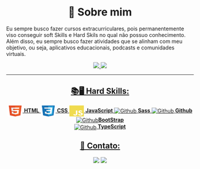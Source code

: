 

<div align="center"><h1> 📑 Sobre mim </h1></div>

<p>Eu sempre busco fazer cursos extracurriculares, pois permanentemente viso conseguir soft Skills e Hard Skils no qual não possuo conhecimento. Além disso, eu sempre busco fazer atividades que se alinham com meu objetivo, ou seja, aplicativos educacionais, podcasts e comunidades virtuais.</p>

<div align="center">
  <a href="(https://github.com/MatheusFelipeRuiz)">
  <img height="180em" src="https://github-readme-stats.vercel.app/api?username=MatheusFelipeRuiz&show_icons=true&theme=algolia&include_all_commits=true&count_private=true"/>
  <img height="180em" src="https://github-readme-stats.vercel.app/api/top-langs/?username=MatheusFelipeRuiz&layout=compact&langs_count=7&theme=algolia"/>
</div>
<hr>
  <div align="center"><h2>📚🖥 Hard Skills: </h2></div>

 <div style="display: inline_block"; align="center">
  <img align="center" alt="HTML" height="30" width="40" src="https://raw.githubusercontent.com/devicons/devicon/master/icons/html5/html5-original.svg"> <strong> HTML</strong>
  <img align="center" alt="CSS" height="30" width="40" src="https://raw.githubusercontent.com/devicons/devicon/master/icons/css3/css3-original.svg"> <strong>CSS</strong>
   <img align="center" alt="JavaScript" height="30" width="40" src="https://raw.githubusercontent.com/devicons/devicon/master/icons/javascript/javascript-plain.svg"> <strong>JavaScript</strong>
  <img align ="center" alt="Github" height="30" width="40" src="https://cdn.jsdelivr.net/gh/devicons/devicon/icons/sass/sass-original.svg" />
   <strong>Sass</strong> 
  <img  align ="center" alt="Github" height="30" width="40"src="https://cdn.jsdelivr.net/gh/devicons/devicon/icons/github/github-original.svg"> 
   <strong>Github</strong> 
  <img align ="center" alt="Github" height="30" width="40" src="https://cdn.jsdelivr.net/gh/devicons/devicon/icons/bootstrap/bootstrap-original.svg" /><strong>BootStrap</strong><br>
  <img align ="center" alt="Github" height="30" width="40" src="https://cdn.jsdelivr.net/gh/devicons/devicon/icons/typescript/typescript-original.svg" />
<strong>TypeScript</strong><br>         
</div>
   
                                                                                                                                        
  
<div align="center"><h2> 📱 Contato: </h1></div>
  <div align="center"> 
  <a href="https://www.instagram.com/matheusfrg/" target="_blank"><img src="https://img.shields.io/badge/-Instagram-%23E4405F?style=for-the-badge&logo=instagram&logoColor=white" target="_blank"></a>
  <a href="https://www.linkedin.com/in/matheus-felipe-ruiz-gon%C3%A7alves-ti/" target="_blank"><img src="https://img.shields.io/badge/-LinkedIn-%230077B5?style=for-the-badge&logo=linkedin&logoColor=white" target="_blank"></a> 
</div> 
  
  
